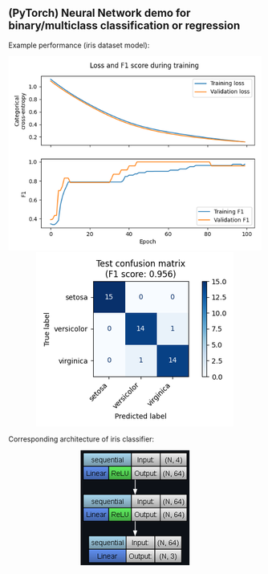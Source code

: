 ## (PyTorch) Neural Network demo for binary/multiclass classification or regression

Example performance (iris dataset model):

<p align="center">
	<img src="images/iris_train_progress.png"/>
	<br/>
	<img src="images/iris_test_confusion_matrix.png"/>
</p>

Corresponding architecture of iris classifier:

<p align="center">
	<img src="images/iris_model_architecture.png"/>
</p>
